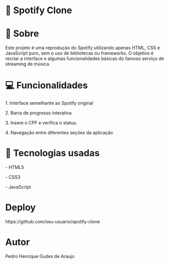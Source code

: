 <h1>🎵 Spotify Clone</h1>

<h1>📗 Sobre</h1>
<p>Este projeto é uma reprodução do Spotify utilizando apenas HTML, CSS e JavaScript puro, sem o uso de bibliotecas ou frameworks. O objetivo é recriar a interface e algumas funcionalidades básicas do famoso serviço de streaming de música.</p>

<h1>💻 Funcionalidades</h1>
<p>1. Interface semelhante ao Spotify original</p>
<p>2. Barra de progresso interativa</p>
<p>3. Insere o CPF e verifica o status.</p>
<p>4. Navegação entre diferentes seções da aplicação</p>

<h1>🚀 Tecnologias usadas</h1>
<p>- HTML5</p>
<p>- CSS3</p>
<p>- JavaScript</p>

<h1>Deploy</h1>
https://github.com/seu-usuario/spotify-clone


<h1>Autor</h1>
<p>Pedro Henrique Gudes de Araujo</p>

